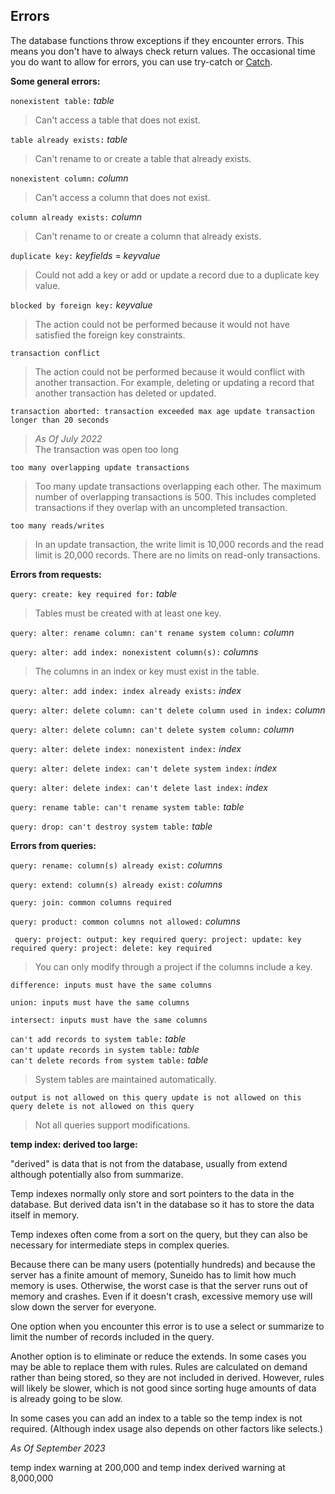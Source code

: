 ## Errors

The database functions throw exceptions if they encounter errors.
This means you don't have to always check return values.
The occasional time you do want to allow for errors, you can use try-catch or
[Catch](<../Language/Reference/Catch.md>).

**Some general errors:**

`nonexistent table:` *table*

>	Can't access a table that does not exist. 

`table already exists:` *table*

>	Can't rename to or create a table that already exists.

`nonexistent column:` *column*

>	Can't access a column that does not exist. 

`column already exists:` *column*

>	Can't rename to or create a column that already exists.

`duplicate key:` *keyfields* = *keyvalue*

>	Could not add a key or add or update a record due to a duplicate key value.

`blocked by foreign key:` *keyvalue*

>	The action could not be performed because it would not have satisfied the foreign key constraints.

`transaction conflict`

>	The action could not be performed because it would conflict with another transaction.
>	For example, deleting or updating a record that another transaction has deleted or updated.

`transaction aborted: transaction exceeded max age
update transaction longer than 20 seconds`

>	*As Of July 2022*   
>	The transaction was open too long

`too many overlapping update transactions`

>	Too many update transactions overlapping each other.  The maximum number of overlapping transactions is 500. This includes completed transactions if they overlap with an uncompleted transaction.

`too many reads/writes`

>	In an update transaction, the write limit is 10,000 records and the read limit is 20,000 records.  There are no limits on read-only transactions.

**Errors from requests:**

`query: create: key required for:` *table*

>	Tables must be created with at least one key.

`query: alter: rename column: can't rename system column:` *column*

`query: alter: add index: nonexistent column(s):` *columns*

>	The columns in an index or key must exist in the table.

`query: alter: add index: index already exists:` *index*

`query: alter: delete column: can't delete column used in index:` *column*

`query: alter: delete column: can't delete system column:` *column*

`query: alter: delete index: nonexistent index:` *index*

`query: alter: delete index: can't delete system index:` *index*

`query: alter: delete index: can't delete last index:` *index*

`query: rename table: can't rename system table:` *table*

`query: drop: can't destroy system table:` *table*

**Errors from queries:**

`query: rename: column(s) already exist:` *columns*

`query: extend: column(s) already exist:` *columns*

`query: join: common columns required`

`query: product: common columns not allowed:` *columns*

`
query: project: output: key required
query: project: update: key required
query: project: delete: key required`

>	You can only modify through a project if the columns include a key.

`difference: inputs must have the same columns`

`union: inputs must have the same columns`

`intersect: inputs must have the same columns`

`can't add records to system table:` *table*   
`can't update records in system table:` *table*   
`can't delete records from system table:` *table*

>	System tables are maintained automatically.

`
output is not allowed on this query
update is not allowed on this query
delete is not allowed on this query
`

>	Not all queries support modifications.

**temp index: derived too large:**

"derived" is data that is not from the database, usually from extend although potentially also from summarize.

Temp indexes normally only store and sort pointers to the data in the database. But derived data isn't in the database so it has to store the data itself in memory.

Temp indexes often come from a sort on the query, but they can also be necessary for intermediate steps in complex queries.

Because there can be many users (potentially hundreds) and because the server has a finite amount of memory, Suneido has to limit how much memory is uses. Otherwise, the worst case is that the server runs out of memory and crashes. Even if it doesn't crash, excessive memory use will slow down the server for everyone.

One option when you encounter this error is to use a select or summarize to limit the number of records included in the query.

Another option is to eliminate or reduce the extends. In some cases you may be able to replace them with rules. Rules are calculated on demand rather than being stored, so they are not included in derived. However, rules will likely be slower, which is not good since sorting huge amounts of data is already going to be slow.

In some cases you can add an index to a table so the temp index is not required. (Although index usage also depends on other factors like selects.)

*As Of September 2023*

temp index warning at 200,000 and temp index derived warning at 8,000,000